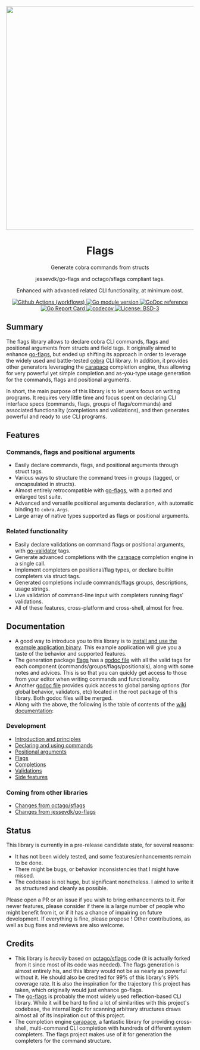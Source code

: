 
<div align="center">
  <a href="https://github.com/reeflective/flags">
    <img alt="" src="" width="600">
  </a>
  <br> <h1> Flags </h1>

  <p>  Generate cobra commands from structs </p>
  <p>  jessevdk/go-flags and octago/sflags compliant tags. </p>
  <p>  Enhanced with advanced related CLI functionality, at minimum cost. </p>
</div>


<!-- Badges -->
<p align="center">
  <a href="https://github.com/reeflective/flags/actions/workflows/go.yml">
    <img src="https://github.com/reeflective/flags/actions/workflows/go.yml/badge.svg?branch=main"
      alt="Github Actions (workflows)" />
  </a>

  <a href="https://github.com/reeflective/flags">
    <img src="https://img.shields.io/github/go-mod/go-version/reeflective/flags.svg"
      alt="Go module version" />
  </a>

  <a href="https://pkg.go.dev/github.com/reeflective/flags">
    <img src="https://img.shields.io/badge/godoc-reference-blue.svg"
      alt="GoDoc reference" />
  </a>

  <a href="https://goreportcard.com/report/github.com/reeflective/flags">
    <img src="https://goreportcard.com/badge/github.com/reeflective/flags"
      alt="Go Report Card" />
  </a>

  <a href="https://codecov.io/gh/reeflective/flags">
    <img src="https://codecov.io/gh/reeflective/flags/branch/main/graph/badge.svg"
      alt="codecov" />
  </a>

  <a href="https://opensource.org/licenses/BSD-3-Clause">
    <img src="https://img.shields.io/badge/License-BSD_3--Clause-blue.svg"
      alt="License: BSD-3" />
  </a>
</p>


## Summary

The flags library allows to declare cobra CLI commands, flags and positional arguments from structs and field tags.
It originally aimed to enhance [go-flags](https://github.com/jessevdk/go-flags), but ended up shifting its approach in order to leverage the widely 
used and battle-tested [cobra](https://github.com/spf13/cobra) CLI library. In addition, it provides other generators leveraging the [carapace](https://github.com/rsteube/carapace)
completion engine, thus allowing for very powerful yet simple completion and as-you-type usage generation for 
the commands, flags and positional arguments.

In short, the main purpose of this library is to let users focus on writing programs. It requires very little 
time and focus spent on declaring CLI interface specs (commands, flags, groups of flags/commands) and associated 
functionality (completions and validations), and then generates powerful and ready to use CLI programs.


## Features 

### Commands, flags and positional arguments
- Easily declare commands, flags, and positional arguments through struct tags.
- Various ways to structure the command trees in groups (tagged, or encapsulated in structs).
- Almost entirely retrocompatible with [go-flags](https://github.com/jessevdk/go-flags), with a ported and enlarged test suite.
- Advanced and versatile positional arguments declaration, with automatic binding to `cobra.Args`.
- Large array of native types supported as flags or positional arguments.

### Related functionality
- Easily declare validations on command flags or positional arguments, with [go-validator](https://github.com/go-playground/validator) tags.
- Generate advanced completions with the [carapace](https://github.com/rsteube/carapace) completion engine in a single call.
- Implement completers on positional/flag types, or declare builtin completers via struct tags. 
- Generated completions include commands/flags groups, descriptions, usage strings.
- Live validation of command-line input with completers running flags' validations.
- All of these features, cross-platform and cross-shell, almost for free.


## Documentation

- A good way to introduce you to this library is to [install and use the example application binary](https://github.com/reeflective/flags/tree/main/example).
  This example application will give you a taste of the behavior and supported features.
- The generation package [flags](https://github.com/reeflective/flags/tree/main/gen/flags) has a [godoc file](https://github.com/reeflective/flags/tree/main/gen/flags/flags.go) with all the valid tags for each component 
  (commands/groups/flags/positionals), along with some notes and advices. This is so that you can
  quickly get access to those from your editor when writing commands and functionality.
- Another [godoc file](https://github.com/reeflective/flags/tree/main/flags.go) provides quick access to global parsing options (for global behavior, 
  validators, etc) located in the root package of this library. Both godoc files will be merged.
- Along with the above, the following is the table of contents of the [wiki documentation](https://github.com/reeflective/flags/wiki):

### Development
* [Introduction and principles](https://github.com/reeflective/flags/wiki/Introduction)
* [Declaring and using commands](https://github.com/reeflective/flags/wiki/Commands)
* [Positional arguments](https://github.com/reeflective/flags/wiki/Positionals)
* [Flags](https://github.com/reeflective/flags/wiki/Flags)
* [Completions](https://github.com/reeflective/flags/wiki/Completions)
* [Validations](https://github.com/reeflective/flags/wiki/Validations)
* [Side features](https://github.com/reeflective/flags/wiki/Side-Features)

### Coming from other libraries
* [Changes from octago/sflags](https://github.com/reeflective/flags/wiki/Sflags)
* [Changes from jessevdk/go-flags](https://github.com/reeflective/flags/wiki/Go-Flags)


## Status

This library is currently in a pre-release candidate state, for several reasons:
- It has not been widely tested, and some features/enhancements remain to be done.
- There might be bugs, or behavior inconsistencies that I might have missed.
- The codebase is not huge, but significant nonetheless. I aimed to write it 
  as structured and cleanly as possible.

Please open a PR or an issue if you wish to bring enhancements to it. For newer features, 
please consider if there is a large number of people who might benefit from it, or if it 
has a chance of impairing on future development. If everything is fine, please propose !
Other contributions, as well as bug fixes and reviews are also welcome.


## Credits

- This library is _heavily_ based on [octago/sflags](https://github.com/octago/sflags) code (it is actually forked from it since most of its code was needed).
  The flags generation is almost entirely his, and this library would not be as nearly as powerful without it. He should also
  be credited for 99% of this library's 99% coverage rate. It is also the inspiration for the trajectory this project has taken, 
  which originally would just enhance go-flags.
- The [go-flags](https://github.com/jessevdk/go-flags) is probably the most widely used reflection-based CLI library. While it will be hard to find a lot of 
  similarities with this project's codebase, the internal logic for scanning arbitrary structures draws almost all of its
  inspiration out of this project.
- The completion engine [carapace](https://github.com/rsteube/carapace), a fantastic library for providing cross-shell, multi-command CLI completion with hundreds 
  of different system completers. The flags project makes use of it for generation the completers for the command structure.

